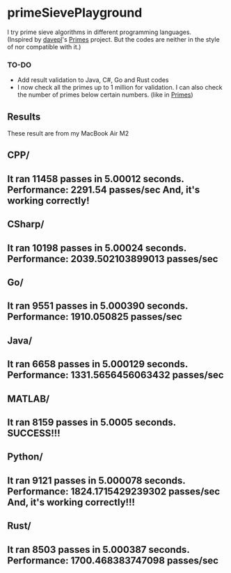 # primeSievePlayground
I try prime sieve algorithms in different programming languages.  
(Inspired by [davepl](https://github.com/davepl)'s [Primes](https://github.com/PlummersSoftwareLLC/Primes) project. But the codes are neither in the style of nor compatible with it.)

### TO-DO
- Add result validation to Java, C#, Go and Rust codes
- I now check all the primes up to 1 million for validation. I can also check the number of primes below certain numbers. (like in [Primes](https://github.com/PlummersSoftwareLLC/Primes))

## Results
These result are from my MacBook Air M2

CPP/
----------------------------------------------------
It ran 11458 passes in 5.00012 seconds.
Performance: 2291.54 passes/sec
And, it's working correctly!
----------------------------------------------------

CSharp/
----------------------------------------------------
It ran 10198 passes in 5.00024 seconds.
Performance: 2039.502103899013 passes/sec
----------------------------------------------------

Go/
----------------------------------------------------
It ran 9551 passes in 5.000390 seconds.
Performance: 1910.050825 passes/sec
----------------------------------------------------

Java/
----------------------------------------------------
It ran 6658 passes in 5.000129 seconds.
Performance: 1331.5656456063432 passes/sec
----------------------------------------------------

MATLAB/
----------------------------------------------------
It ran 8159 passes in 5.0005 seconds.
SUCCESS!!!
----------------------------------------------------

Python/
----------------------------------------------------
It ran 9121 passes in 5.000078 seconds.
Performance: 1824.1715429239302 passes/sec
And, it's working correctly!!!
----------------------------------------------------

Rust/
----------------------------------------------------
It ran 8503 passes in 5.000387 seconds.
Performance: 1700.468383747098 passes/sec
----------------------------------------------------